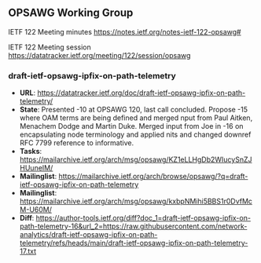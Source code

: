 ## OPSAWG Working Group

IETF 122 Meeting minutes
https://notes.ietf.org/notes-ietf-122-opsawg#

IETF 122 Meeting session
https://datatracker.ietf.org/meeting/122/session/opsawg

### draft-ietf-opsawg-ipfix-on-path-telemetry
* **URL**: https://datatracker.ietf.org/doc/draft-ietf-opsawg-ipfix-on-path-telemetry/
* **State**: Presented -10 at OPSAWG 120, last call concluded. Propose -15 where OAM terms are being defined and merged nput from Paul Aitken, Menachem Dodge and Martin Duke. Merged input from Joe in -16 on encapsulating node terminology and applied nits and changed downref RFC 7799 reference to informative.
* **Tasks**: https://mailarchive.ietf.org/arch/msg/opsawg/KZ1eLLHgDb2WIucySnZJHUuneIM/
* **Mailinglist**: https://mailarchive.ietf.org/arch/browse/opsawg/?q=draft-ietf-opsawg-ipfix-on-path-telemetry
* **Mailinglist**: https://mailarchive.ietf.org/arch/msg/opsawg/kxbpNMihi5BBS1r0DvfMcM-U60M/
* **Diff**: https://author-tools.ietf.org/diff?doc_1=draft-ietf-opsawg-ipfix-on-path-telemetry-16&url_2=https://raw.githubusercontent.com/network-analytics/draft-ietf-opsawg-ipfix-on-path-telemetry/refs/heads/main/draft-ietf-opsawg-ipfix-on-path-telemetry-17.txt